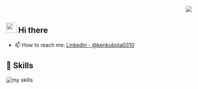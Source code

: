 <!-- PV Counter -->
<div align="right">
  <img src="https://visitor-badge.laobi.icu/badge?page_id=kenbkubota.kenbkubota" />
</div>

<!-- Profile -->

## <img src="https://media.giphy.com/media/hvRJCLFzcasrR4ia7z/giphy.gif" width="28"> Hi there

- 📫 How to reach me: [Linkedin - @kenkubota0310](https://www.linkedin.com/in/kenkubota0310/)
  <br>

<!-- Stacks -->
<!-- ライトモート：theme=light, ダークモート：theme=dark -->
<!-- アイコンの選択肢一覧：https://arc.net/l/quote/zizyykfh -->

## 🌱 Skills

<img alt="my skills" src="https://skillicons.dev/icons?theme=dark&perline=7&i=ts,figma,py,fastapi,firebase,flutter,docker,nodejs,notion,terraform,aws,gcp,postgres,postman,selenium,vscode" />
<br>

<!---
kenbkubota/kenbkubota is a ✨ special ✨ repository because its `README.md` (this file) appears on your GitHub profile.
You can click the Preview link to take a look at your changes.
--->
